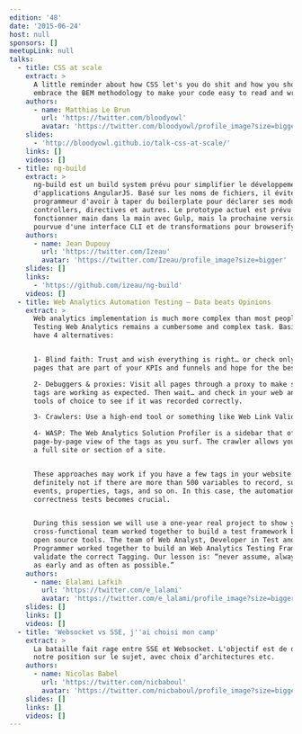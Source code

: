 ```yaml
---
edition: '48'
date: '2015-06-24'
host: null
sponsors: []
meetupLink: null
talks:
  - title: CSS at scale
    extract: >
      A little reminder about how CSS let's you do shit and how you should
      embrace the BEM methodology to make your code easy to read and write. 
    authors:
      - name: Matthias Le Brun
        url: 'https://twitter.com/bloodyowl'
        avatar: 'https://twitter.com/bloodyowl/profile_image?size=bigger'
    slides:
      - 'http://bloodyowl.github.io/talk-css-at-scale/'
    links: []
    videos: []
  - title: ng-build
    extract: >
      ng-build est un build system prévu pour simplifier le développement
      d'applications AngularJS. Basé sur les noms de fichiers, il évite au
      programmeur d'avoir à taper du boilerplate pour déclarer ses modules,
      controllers, directives et autres. Le prototype actuel est prévu pour
      fonctionner main dans la main avec Gulp, mais la prochaine version sera
      pourvue d'une interface CLI et de transformations pour browserify.
    authors:
      - name: Jean Dupouy
        url: 'https://twitter.com/Izeau'
        avatar: 'https://twitter.com/Izeau/profile_image?size=bigger'
    slides: []
    links:
      - 'https://github.com/izeau/ng-build'
    videos: []
  - title: Web Analytics Automation Testing – Data beats Opinions
    extract: >
      Web analytics implementation is much more complex than most people think.
      Testing Web Analytics remains a cumbersome and complex task. Basically we
      have 4 alternatives:


      1- Blind faith: Trust and wish everything is right… or check only the
      pages that are part of your KPIs and funnels and hope for the best.

      2- Debuggers & proxies: Visit all pages through a proxy to make sure the
      tags are working as expected. Then wait… and check in your web analytics
      tools of choice to see if it was recorded correctly.

      3- Crawlers: Use a high-end tool or something like Web Link Validator.

      4- WASP: The Web Analytics Solution Profiler is a sidebar that offers
      page-by-page view of the tags as you surf. The crawler allows you to check
      a full site or section of a site.


      These approaches may work if you have a few tags in your website but
      definitely not if there are more than 500 variables to record, such as
      events, properties, tags, and so on. In this case, the automation of data
      correctness tests becomes crucial.


      During this session we will use a one-year real project to show you how a
      cross-functional team worked together to build a test framework based on
      open source tools. The team of Web Analyst, Developer in Test and
      Programmer worked together to build an Web Analytics Testing Framework and
      validate the correct Tagging. Our lesson is: “never assume, always check
      as early and as often as possible.”
    authors:
      - name: Elalami Lafkih
        url: 'https://twitter.com/e_lalami'
        avatar: 'https://twitter.com/e_lalami/profile_image?size=bigger'
    slides: []
    links: []
    videos: []
  - title: 'Websocket vs SSE, j''ai choisi mon camp'
    extract: >
      La bataille fait rage entre SSE et Websocket. L'objectif est de détailler
      notre position sur le sujet, avec choix d’architectures etc.
    authors:
      - name: Nicolas Babel
        url: 'https://twitter.com/nicbaboul'
        avatar: 'https://twitter.com/nicbaboul/profile_image?size=bigger'
    slides: []
    links: []
    videos: []
---
```


